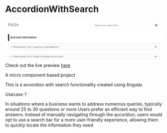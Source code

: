 # AccordionWithSearch
![Alt text](image-1.png)
Check out the live preview [here](https://6558d2430306dc78a994a8e4--effulgent-fairy-59bcf7.netlify.app/)

A micro component based project

This is a accordion with search functionality created using Angular.

Usecase ?

In situations where a business wants to address numerous queries, typically around 25 to 30 questions or more     Users prefer an efficient way to find answers. Instead of manually navigating through the accordion, users would opt to use a search bar for a more user-friendly experience, allowing them to quickly locate the information they need